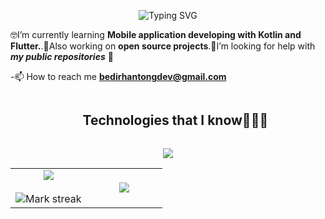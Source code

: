 <p align="center">
<img src="https://readme-typing-svg.demolab.com?font=VT323&size=26&duration=3500&pause=500&center=true&width=435&lines=Hi+I'm+Bedirhan+Ton%C4%9F;Full+Stack+Mobile+App+Developer;Currently+Learning+.Net" alt="Typing SVG" /></a>

🤓I’m currently learning **Mobile application developing with Kotlin and Flutter.**.👾Also working on **open source projects**.🤝I’m looking for help with ***my public repositories*** 💪

-📫 How to reach me **bedirhantongdev@gmail.com**



<div id="user-content-toc">
  <ul align="center">
    <summary><h2 style="display: inline-block">Technologies that I know👨🏻‍💻</h2></summary>
  </ul>
</div>
<p align="center">
  <a href="https://skillicons.dev">
    <img src="https://skillicons.dev/icons?i=dart,flutter,kotlin,java,ai,figma,firebase,git&perline=8" />
  </a>
</p>


<p align="center">
<table align="center">
<tr border="none">
<td width="50%" align="center">
  
  <img  align="center"  src="https://github-readme-stats.vercel.app/api?username=bedirhantong&theme=nightowl&show_icons=true&count_private=true" />
  <br></br>
  <img  title="🔥 Get streak stats for your profile at git.io/streak-stats" alt="Mark streak" src="https://github-readme-stats.vercel.app/api/pin/?username=bedirhantong&repo=threads_clone&theme=nightowl&hide_border=false" /> 

</td>

<td width="50%" align="center">

  <img  align="center"  src="https://github-readme-stats.anuraghazra1.vercel.app/api/top-langs/?username=bedirhantong&theme=nightowl&hide_border=false&no-bg=true&no-frame=true&langs_count=5"/>
  
  </td>
</tr>
</table>
